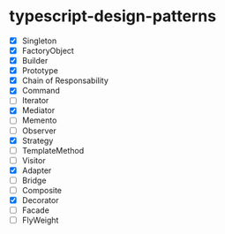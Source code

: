# typescript-design-patterns

- [x] Singleton 
- [x] FactoryObject
- [x] Builder
- [x] Prototype
- [x] Chain of Responsability
- [x] Command
- [ ] Iterator
- [x] Mediator
- [ ] Memento
- [ ] Observer
- [x] Strategy
- [ ] TemplateMethod
- [ ] Visitor
- [x] Adapter
- [ ] Bridge
- [ ] Composite
- [x] Decorator
- [ ] Facade
- [ ] FlyWeight
